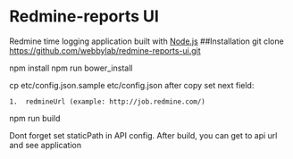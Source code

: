 # Redmine-reports UI
Redmine time logging application built with [Node.js](http://nodejs.org/)
##Installation
git clone https://github.com/webbylab/redmine-reports-ui.git

npm install
npm run bower_install

cp etc/config.json.sample etc/config.json
after copy set next field:

    1.  redmineUrl (example: http://job.redmine.com/)

npm run build

Dont forget set staticPath in API config.
After build, you can get to api url and see application